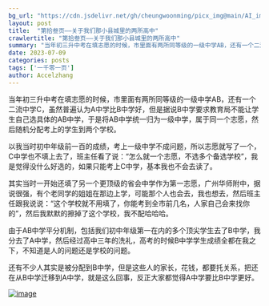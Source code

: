 ```yaml
---
bg_url: "https://cdn.jsdelivr.net/gh/cheungwoonming/picx_img@main/AI_img/AI-image-019.jpg"
layout: post
title:  "第拾叁页——关于我们那小县城里的两所高中"
crawlertitle: "第拾叁页——关于我们那小县城里的两所高中"
summary: "当年初三升中考在填志愿的时候，市里面有两所同等级的一级中学AB，还有一个二流中学C，虽然普遍认为A中学比B中学好，但是据说B中学要求教育局不能让学生自己选具体的AB中学..."
date: 2023-07-09
categories: posts
tags: ['一千零一页']
author: Accelzhang
---
```


当年初三升中考在填志愿的时候，市里面有两所同等级的一级中学AB，还有一个二流中学C，虽然普遍认为A中学比B中学好，但是据说B中学要求教育局不能让学生自己选具体的AB中学，于是将AB中学统一归为一级中学，属于同一个志愿，然后随机分配考上的学生到两个学校。

以我当时初中年级前一百的成绩，考上一级中学不成问题，所以志愿就写了一个，C中学也不填上去了，班主任看了说：“怎么就一个志愿，不选多个备选学校”，我是觉得没什么好选的，如果只能考上C中学，基本我也不会去读了。

其实当时一开始还填了另一个更顶级的省会中学作为第一志愿，广州华师附中，据说很强，有个老同学的姐姐在那边上学，可能那个人也会去，我也想去，然后班主任跟我说说：“这个学校就不用填了，你能考到全市前几名，人家自己会来找你的”，然后我默默的擦掉了这个学校，我不配哈哈哈。

由于AB中学平分机制，包括我们初中年级第一在内的多个顶尖学生去了B中学，我分去了A中学，然后经过高中三年的洗礼，高考的时候B中学学生成绩全都在我之下，不知道是人的问题还是学校的问题。

还有不少人其实是被分配到B中学，但是这些人的家长，花钱，都要托关系，把还在从B中学迁移到A中学，就是这么回事，反正大家都觉得A中学要比B中学更好。

[![image](https://cdn.jsdelivr.net/gh/cheungwoonming/picx_img@main/AI_img/AI-image-019.jpg)](https://cdn.jsdelivr.net/gh/cheungwoonming/picx_img@main/AI_img/AI-image-019.jpg)
